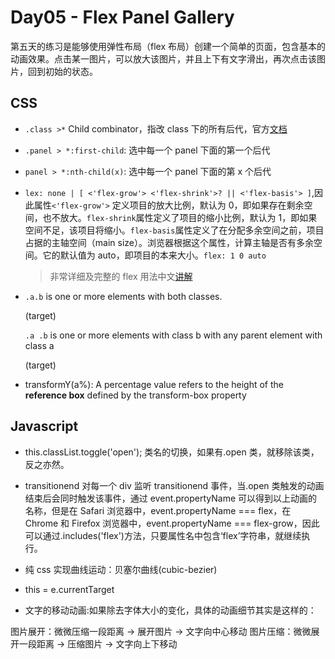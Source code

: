# Day05 - Flex Panel Gallery

第五天的练习是能够使用弹性布局（flex 布局）创建一个简单的页面，包含基本的动画效果。点击某一图片，可以放大该图片，并且上下有文字滑出，再次点击该图片，回到初始的状态。

## CSS

- `.class >*` Child combinator，指改 class 下的所有后代，官方[文档](https://www.w3.org/TR/selectors/#child-combinators)
- `.panel > *:first-child`: 选中每一个 panel 下面的第一个后代
- `panel > *:nth-child(x)`: 选中每一个 panel 下面的第 x 个后代
- `lex: none | [ <'flex-grow'> <'flex-shrink'>? || <'flex-basis'> ]`,因此属性`<'flex-grow'>` 定义项目的放大比例，默认为 0，即如果存在剩余空间，也不放大。`flex-shrink`属性定义了项目的缩小比例，默认为 1，即如果空间不足，该项目将缩小。`flex-basis`属性定义了在分配多余空间之前，项目占据的主轴空间（main size）。浏览器根据这个属性，计算主轴是否有多余空间。它的默认值为 auto，即项目的本来大小。`flex: 1 0 auto`

  > 非常详细及完整的 flex 用法中文[讲解](https://www.jianshu.com/p/4290522e1560)

- `.a.b` is one or more elements with both classes.
    <div class="a b">(target)</div>

  `.a .b` is one or more elements with class b with any parent element with class a
  <div class="a"><div class="b">(target)</div></div>

- transformY(a%): A percentage value refers to the height of the <b>reference box</b> defined by the transform-box property

## Javascript

- this.classList.toggle('open'); 类名的切换，如果有.open 类，就移除该类，反之亦然。

- transitionend 对每一个 div 监听 transitionend 事件，当.open 类触发的动画结束后会同时触发该事件，通过 event.propertyName 可以得到以上动画的名称，但是在 Safari 浏览器中，event.propertyName === flex，在 Chrome 和 Firefox 浏览器中，event.propertyName === flex-grow，因此可以通过.includes('flex')方法，只要属性名中包含‘flex’字符串，就继续执行。

- 纯 css 实现曲线运动：贝塞尔曲线(cubic-bezier)

- this = e.currentTarget

- 文字的移动动画:如果除去字体大小的变化，具体的动画细节其实是这样的：

图片展开：微微压缩一段距离 -> 展开图片 -> 文字向中心移动
图片压缩：微微展开一段距离 -> 压缩图片 -> 文字向上下移动
